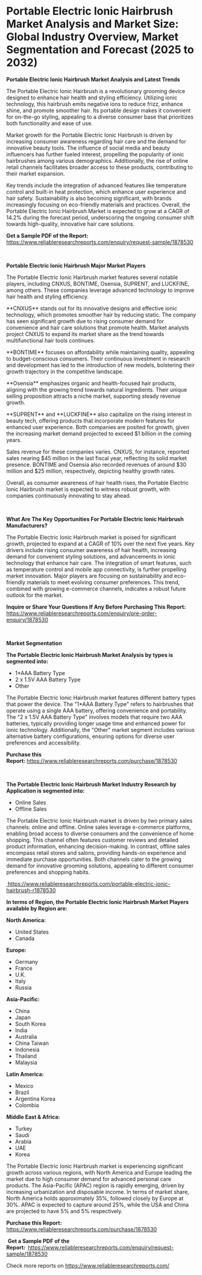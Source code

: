 <p><h1>Portable Electric Ionic Hairbrush Market Analysis and Market Size: Global Industry Overview, Market Segmentation and Forecast (2025 to 2032)</h1></p><p><strong>Portable Electric Ionic Hairbrush Market Analysis and Latest Trends</strong></p>
<p><p>The Portable Electric Ionic Hairbrush is a revolutionary grooming device designed to enhance hair health and styling efficiency. Utilizing ionic technology, this hairbrush emits negative ions to reduce frizz, enhance shine, and promote smoother hair. Its portable design makes it convenient for on-the-go styling, appealing to a diverse consumer base that prioritizes both functionality and ease of use.</p><p>Market growth for the Portable Electric Ionic Hairbrush is driven by increasing consumer awareness regarding hair care and the demand for innovative beauty tools. The influence of social media and beauty influencers has further fueled interest, propelling the popularity of ionic hairbrushes among various demographics. Additionally, the rise of online retail channels facilitates broader access to these products, contributing to their market expansion.</p><p>Key trends include the integration of advanced features like temperature control and built-in heat protection, which enhance user experience and hair safety. Sustainability is also becoming significant, with brands increasingly focusing on eco-friendly materials and practices. Overall, the Portable Electric Ionic Hairbrush Market is expected to grow at a CAGR of 14.2% during the forecast period, underscoring the ongoing consumer shift towards high-quality, innovative hair care solutions.</p></p>
<p><strong>Get a Sample PDF of the Report:&nbsp;</strong> <a href="https://www.reliableresearchreports.com/enquiry/request-sample/1878530?utm_campaign=3105&utm_medium=2&utm_source=Github&utm_content=ia&utm_term=04042025&utm_id=portable-electric-ionic-hairbrush">https://www.reliableresearchreports.com/enquiry/request-sample/1878530</a></p>
<p>&nbsp;</p>
<p><strong>Portable Electric Ionic Hairbrush Major Market Players</strong></p>
<p><p>The Portable Electric Ionic Hairbrush market features several notable players, including CNXUS, BONTIME, Osensia, SUPRENT, and LUCKFINE, among others. These companies leverage advanced technology to improve hair health and styling efficiency.</p><p>**CNXUS** stands out for its innovative designs and effective ionic technology, which promotes smoother hair by reducing static. The company has seen significant growth due to rising consumer demand for convenience and hair care solutions that promote health. Market analysts project CNXUS to expand its market share as the trend towards multifunctional hair tools continues. </p><p>**BONTIME** focuses on affordability while maintaining quality, appealing to budget-conscious consumers. Their continuous investment in research and development has led to the introduction of new models, bolstering their growth trajectory in the competitive landscape.</p><p>**Osensia** emphasizes organic and health-focused hair products, aligning with the growing trend towards natural ingredients. Their unique selling proposition attracts a niche market, supporting steady revenue growth. </p><p>**SUPRENT** and **LUCKFINE** also capitalize on the rising interest in beauty tech, offering products that incorporate modern features for enhanced user experience. Both companies are posited for growth, given the increasing market demand projected to exceed $1 billion in the coming years.</p><p>Sales revenue for these companies varies. CNXUS, for instance, reported sales nearing $45 million in the last fiscal year, reflecting its solid market presence. BONTIME and Osensia also recorded revenues of around $30 million and $25 million, respectively, depicting healthy growth rates.</p><p>Overall, as consumer awareness of hair health rises, the Portable Electric Ionic Hairbrush market is expected to witness robust growth, with companies continuously innovating to stay ahead.</p></p>
<p>&nbsp;</p>
<p><strong>What Are The Key Opportunities For Portable Electric Ionic Hairbrush Manufacturers?</strong></p>
<p><p>The Portable Electric Ionic Hairbrush market is poised for significant growth, projected to expand at a CAGR of 10% over the next five years. Key drivers include rising consumer awareness of hair health, increasing demand for convenient styling solutions, and advancements in ionic technology that enhance hair care. The integration of smart features, such as temperature control and mobile app connectivity, is further propelling market innovation. Major players are focusing on sustainability and eco-friendly materials to meet evolving consumer preferences. This trend, combined with growing e-commerce channels, indicates a robust future outlook for the market.</p></p>
<p><strong>Inquire or Share Your Questions If Any Before Purchasing This Report:</strong> <a href="https://www.reliableresearchreports.com/enquiry/pre-order-enquiry/1878530?utm_campaign=3105&utm_medium=2&utm_source=Github&utm_content=ia&utm_term=04042025&utm_id=portable-electric-ionic-hairbrush">https://www.reliableresearchreports.com/enquiry/pre-order-enquiry/1878530</a></p>
<p>&nbsp;</p>
<p><strong>Market Segmentation</strong></p>
<p><strong>The Portable Electric Ionic Hairbrush Market Analysis by types is segmented into:</strong></p>
<p><ul><li>1*AAA Battery Type</li><li>2 x 1.5V AAA Battery Type</li><li>Other</li></ul></p>
<p><p>The Portable Electric Ionic Hairbrush market features different battery types that power the device. The "1*AAA Battery Type" refers to hairbrushes that operate using a single AAA battery, offering convenience and portability. The "2 x 1.5V AAA Battery Type" involves models that require two AAA batteries, typically providing longer usage time and enhanced power for ionic technology. Additionally, the "Other" market segment includes various alternative battery configurations, ensuring options for diverse user preferences and accessibility.</p></p>
<p><strong>Purchase this Report:&nbsp;</strong><a href="https://www.reliableresearchreports.com/purchase/1878530?utm_campaign=3105&utm_medium=2&utm_source=Github&utm_content=ia&utm_term=04042025&utm_id=portable-electric-ionic-hairbrush">https://www.reliableresearchreports.com/purchase/1878530</a></p>
<p>&nbsp;</p>
<p><strong>The Portable Electric Ionic Hairbrush Market Industry Research by Application is segmented into:</strong></p>
<p><ul><li>Online Sales</li><li>Offline Sales</li></ul></p>
<p><p>The Portable Electric Ionic Hairbrush market is driven by two primary sales channels: online and offline. Online sales leverage e-commerce platforms, enabling broad access to diverse consumers and the convenience of home shopping. This channel often features customer reviews and detailed product information, enhancing decision-making. In contrast, offline sales encompass retail stores and salons, providing hands-on experience and immediate purchase opportunities. Both channels cater to the growing demand for innovative grooming solutions, appealing to different consumer preferences and shopping habits.</p></p>
<p><a href="https://www.reliableresearchreports.com/portable-electric-ionic-hairbrush-r1878530?utm_campaign=3105&utm_medium=2&utm_source=Github&utm_content=ia&utm_term=04042025&utm_id=portable-electric-ionic-hairbrush">&nbsp;https://www.reliableresearchreports.com/portable-electric-ionic-hairbrush-r1878530</a></p>
<p><strong>In terms of Region, the Portable Electric Ionic Hairbrush Market Players available by Region are:</strong></p>
<p>
    <p> <strong> North America: </strong>
        <ul>
            <li>United States</li>
            <li>Canada</li>
        </ul>
        </p> 
    <p> <strong> Europe: </strong>
        <ul>
            <li>Germany</li>
            <li>France</li>
            <li>U.K.</li>
            <li>Italy</li>
            <li>Russia</li>
        </ul>
        </p> 
    <p> <strong> Asia-Pacific: </strong>
        <ul>
            <li>China</li>
            <li>Japan</li>
            <li>South Korea</li>
            <li>India</li>
            <li>Australia</li>
            <li>China Taiwan</li>
            <li>Indonesia</li>
            <li>Thailand</li>
            <li>Malaysia</li>
        </ul>
        </p> 
    <p> <strong> Latin America: </strong>
        <ul>
            <li>Mexico</li>
            <li>Brazil</li>
            <li>Argentina Korea</li>
            <li>Colombia</li>
        </ul>
        </p> 
    <p> <strong> Middle East & Africa: </strong>
        <ul>
            <li>Turkey</li>
            <li>Saudi</li>
            <li>Arabia</li>
            <li>UAE</li>
            <li>Korea</li>
        </ul>
    </p>
    </p>
<p><p>The Portable Electric Ionic Hairbrush market is experiencing significant growth across various regions, with North America and Europe leading the market due to high consumer demand for advanced personal care products. The Asia-Pacific (APAC) region is rapidly emerging, driven by increasing urbanization and disposable income. In terms of market share, North America holds approximately 35%, followed closely by Europe at 30%. APAC is expected to capture around 25%, while the USA and China are projected to have 5% and 5% respectively.</p></p>
<p><strong>Purchase this Report: </strong><a href="https://www.reliableresearchreports.com/purchase/1878530?utm_campaign=3105&utm_medium=2&utm_source=Github&utm_content=ia&utm_term=04042025&utm_id=portable-electric-ionic-hairbrush">https://www.reliableresearchreports.com/purchase/1878530</a></p>
<p>&nbsp;<strong>Get a Sample PDF of the Report:&nbsp;&nbsp;</strong><a href="https://www.reliableresearchreports.com/enquiry/request-sample/1878530?utm_campaign=3105&utm_medium=2&utm_source=Github&utm_content=ia&utm_term=04042025&utm_id=portable-electric-ionic-hairbrush">https://www.reliableresearchreports.com/enquiry/request-sample/1878530</a></p>
<p><strong></strong></p>
<p>Check more reports on <a href="https://www.reliableresearchreports.com/?utm_campaign=3105&utm_medium=2&utm_source=Github&utm_content=ia&utm_term=04042025&utm_id=portable-electric-ionic-hairbrush">https://www.reliableresearchreports.com/</a></p>